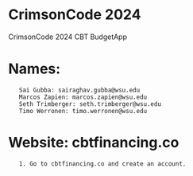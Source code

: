 # CrimsonCode 2024
CrimsonCode 2024 CBT BudgetApp  
# Names:  
       Sai Gubba: sairaghav.gubba@wsu.edu  
       Marcos Zapien: marcos.zapien@wsu.edu  
       Seth Trimberger: seth.trimberger@wsu.edu  
       Timo Werronen: timo.werronen@wsu.edu   

# Website: cbtfinancing.co  
       1. Go to cbtfinancing.co and create an account.
